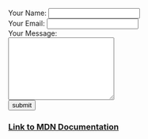 
<!DOCTYPE html>
<html lang="en" dir="ltr">
  <head>
    <meta charset="utf-8">
    <title></title>
  </head>
  <body>


<form  action="mailto:davidasalu125@gmail.com" method="post">
  <label>   Your Name:</label>
 <input type = "text" name = "yournmae"/> <br />
<label> Your Email:</label>
<input type="email" name="email" value=""><br>
<label for="">Your Message:</label>  <br />
<textarea name="message" rows="8" cols="24"></textarea> <br>
<input type="submit" name="message" value="submit">
     <a href = "https://r.search.yahoo.com/_ylt=AwrFdlE87d9iTjs_YVxXNyoA;_ylu=Y29sbwNiZjEEcG9zAzEEdnRpZANEMTEyNF8xBHNlYwNzcg--/RV=2/RE=1658871229/RO=10/RU=https%3a%2f%2fdeveloper.mozilla.org%2fen-US%2f/RK=2/RS=y1wliyQIAUnQTzaBJRh2p6Y8k7k-"> <h3>   Link to MDN Documentation</h3>   </a>
</form>





  </body>
</html>
